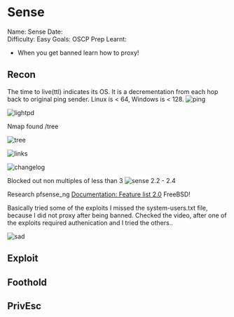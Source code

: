 # Sense
Name: Sense
Date:  
Difficulty:  Easy
Goals:  OSCP Prep
Learnt: 
- When you get banned learn how to proxy!

## Recon
The time to live(ttl) indicates its OS. It is a decrementation from each hop back to original ping sender. Linux is < 64, Windows is < 128.
![ping](ping.png)

![lightpd](lighttpd-1-4-35.png)

Nmap found /tree

![tree](silverstripetreedirectory.png)

![links](treeoflinks.png)

![changelog](changelogDOTtxt.png)

Blocked out non multiples of less than 3
![sense](oneofthreevulns.png)
2.2 - 2.4

Research pfsense_ng
[Documentation: Feature list 2.0](https://docs.netgate.com/pfsense/en/latest/releases/2-0-0.html)
FreeBSD!

Basically tried some of the exploits
I missed the system-users.txt file, because I did not proxy after being banned. Checked the video, after one of the exploits required authenication and I tried the others..

![sad](sadban.png)



## Exploit

## Foothold

## PrivEsc

      

